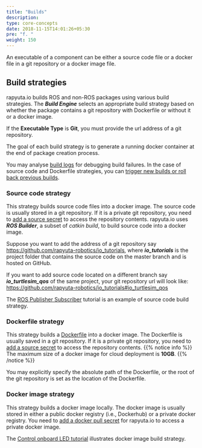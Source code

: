 ```yaml
---
title: "Builds"
description:
type: core-concepts
date: 2018-11-15T14:01:26+05:30
pre: "f. "
weight: 150
---
```

An executable of a component can be either a source code file or a docker
file in a git repository or a docker image file.

## Build strategies
rapyuta.io builds ROS and non-ROS packages using various build strategies.
The ***Build Engine*** selects an appropriate build strategy based on
whether the package contains a git repository with Dockerfile or
without it or a docker image.

If the **Executable Type** is **Git**, you must provide the url address of
a git repository.

The goal of each build strategy is to generate a running docker container
at the end of package creation process.

You may analyse [build logs](/core-concepts/logging/build-logs) for
debugging build failures. In the case of source code and Dockerfile
strategies, you can
[trigger new builds or roll back previous builds](/core-concepts/builds/trigger-rollback).

### Source code strategy
This strategy builds source code files into a docker image. The source code
is usually stored in a git repository. If it is a private git repository,
you need to [add a source secret](/core-concepts/secrets/source-secret)
to access the repository contents. rapyuta.io uses ***ROS Builder***, a
subset of *catkin build*, to build source code into a docker image.

Suppose you want to add the address of a git repository say
https://github.com/rapyuta-robotics/io_tutorials,
where ***io_tutorials*** is the project folder that contains the source
code on the master branch and is hosted on GitHub.

If you want to add source code located on a different branch say
***io_turtlesim_qos*** of the same project, your git repository url
will look like:
https://github.com/rapyuta-robotics/io_tutorials#io_turtlesim_qos

The [ROS Publisher Subscriber](/dev-tutorials/ros-publisher-subscriber)
tutorial is an example of source code build strategy.

### Dockerfile strategy
This strategy builds a [Dockerfile](https://docs.docker.com/engine/reference/builder/) into a docker image. The Dockerfile is
usually saved in a git repository. If it is a private git repository,
you need to [add a source secret](/core-concepts/secrets/source-secret)
to access the repository contents.
{{% notice info %}}
The maximum size of a docker image for cloud deployment is **10GB**.
{{% /notice %}}

You may explicitly specify the absolute path of the Dockerfile, or
the root of the git repository is set as the location of the Dockerfile.

### Docker image strategy
This strategy builds a docker image locally. The docker image is usually
stored in either a public docker registry (i.e., Dockerhub) or a private
docker registry. You need to [add a docker pull secret](/core-concepts/secrets/docker-pull-secret/) for rapyuta.io to access a private docker image.

The [Control onboard LED tutorial](/dev-tutorials/control-onboard-led)
illustrates docker image build strategy.
